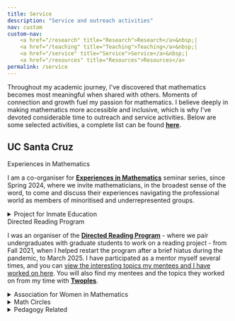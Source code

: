 ```yaml
---
title: Service
description: "Service and outreach activities"
nav: custom
custom-nav: 
    <a href="/research" title="Research">Research</a>&nbsp;|
    <a href="/teaching" title="Teaching">Teaching</a>&nbsp;|
    <a href="/service" title="Service">Service</a>&nbsp;|
    <a href="/resources" title="Resources">Resources</a>
permalink: /service
---
```


Throughout my academic journey, I've discovered that mathematics becomes most meaningful when shared with others. Moments of connection and growth fuel my passion for mathematics. I believe deeply in making mathematics more accessible and inclusive, which is why I've devoted considerable time to outreach and service activities. Below are some selected activities, a complete list can be found <a href="/service-extended"><b>here</b></a>.

<!--
Tip/Green = Current
Note/Blue = Highlight/Past
Important/Red = Other/Past
-->

<!--
Warning = Yellow
Note = Blue
Important = Red
Tip = Green
Caution = Orange (close to yellow)
Info = Dark Blue
Success = Dark Green
Danger = Dark Red
Secondary = Grey
-->

## UC Santa Cruz

<div class="callout-quarto tip">
  <div class="callout-title">Experiences in Mathematics</div>
    <div class="callout-content">
<p>I am a co-organiser for <a href="https://sites.google.com/ucsc.edu/experiencesinmath/"><b>Experiences in Mathematics</b></a> seminar series, since Spring 2024, where we invite mathematicians, in the broadest sense of the word, to come and discuss their experiences navigating the professional world as members of minoritised and underrepresented groups.</p>
    </div>
</div>

<details class="callout-quarto tip">
    <summary class="callout-header">Project for Inmate Education</summary>
    <div class="callout-body">
<p>I serve as a co-director for the <a href="https://www.physics.ucsc.edu/news-events/community-programs/index.html#:~:text=Project%20for%20Inmate%20Education%20Program%20(PIE)"><b>Project for Inmate Education (PIE)</b></a> since July 2023. We teach incarcerated persons courses on Pre-algebra, College algebra and Introduction to Astronomy at the Santa Cruz Main Jail.</p>
    </div>
</details>

<div class="callout-quarto note">
  <div class="callout-title">Directed Reading Program</div>
    <div class="callout-body">
<p>I was an organiser of the <a href="https://sites.google.com/ucsc.edu/drp-math/"><b>Directed Reading Program</b></a> - where we pair undergraduates with graduate students to work on a reading project - from Fall 2021, when I helped restart the program after a brief hiatus during the pandemic, to March 2025. I have participated as a mentor myself several times, and you can <a href="\drp">view the interesting topics my mentees and I have worked on here</a>. You will also find my mentees and the topics they worked on from my time with <a href="https://sites.google.com/view/twoples/home"><b>Twoples</b></a>.</p>
    </div>
</div>

<details class="callout-quarto note">
    <summary class="callout-header">Association for Women in Mathematics</summary>
    <div class="callout-body">
<p>I helped co-found the <b><a href="sites.google.com/ucsc.edu/awm/">Association for Women in Mathematics (AWM) Chapter</a></b> with Jennier Guerrero in November 2020, and served as its president in AY 2022-23. I actively assisted in planning and organising all activities under the AWM.</p>
    </div>
</details>

<details class="callout-quarto note">
    <summary class="callout-header">Math Circles</summary>
    <div class="callout-body">
<ul style="line-height:180%">

<li> I have been an active instructor with the <a href="https://www.xacademy.org/math"><b>Math Student Circle</b></a> in Santa Cruz, which is held at Cabrillo College. I lead activities on <em>Cryptography</em>, <em>Eulerian Circuits</em> and the <em>Four Colour Theorem</em>.</li>

<li> I am an active participant of the <a href="https://people.ucsc.edu/~pmorale5/mtc/"><b>Math Teachers’ Circle</b></a> at Santa Cruz<br>, where I lead a session on <em>Gerrymandering</em>.</li>
</ul>
</div>
</details>

<details class="callout-quarto important">
    <summary class="callout-header">Pedagogy Related</summary>
    <div class="callout-body">

<ul style="line-height:180%">

<li> <em>Graduate Student Facilitator</em>, <a href="https://tlc.ucsc.edu/programs/preparing-for-inclusive-teaching/"><b>Preparing for Inclusive
Teaching</b></a><br>
    <small> Sep 2024, 2023</small></li>

<li> <a href="https://tlc.ucsc.edu/programs/graduate-pedagogy-fellows/"><b>Graduate Pedagogy Fellow</b></a>, Mathematics<br>
    <small> Winter - Spring 2024</small></li>

<li> <a href="https://sites.google.com/ucsc.edu/edgedsprogram/"><b>edge-DS</b></a><br>
    <em>Interdisciplinary Scholar,</em>, <small> Fall 2024 - Spring 2025</small><br>
    <em>Foundations Scholar</em>, <small> Fall 2023 - Spring 2024</small></li>

<li> <a href="https://tlc.ucsc.edu/programs/summer-gsi-peer-support-team/"><b>Summer GSI Peer Support Team</b></a><br>
    <small> Spring - Summer 2021</small></li>

</ul>
</div>
</details>


<!-- 

### External

<details>
    <summary><b style="color:#69b2c1">Conference Sessions</b></summary>

<ul style="line-height:180%">

<li> Invited Paper Session on <b>Rethinking Number Theory</b><br>
    <em>MAA MathFest</em><br>
    Organiser, <small>co-organised with Tyler Billingsley and Sandra Nair</small></li>

<li> Special Session on <b>Rethinking Number Theory</b><br>
    <em>AWM Research Symposium</em><br>
    Organiser, <small>co-organised with Eva Goedhart and Amita Malik</small></li>

</ul>
</details>

#69b2c1 -->